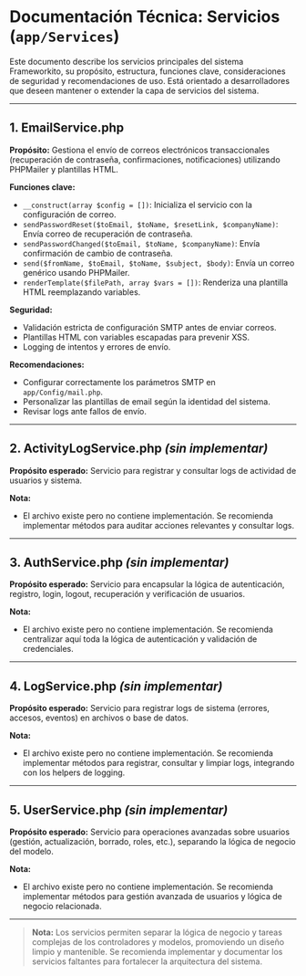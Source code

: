 # Documentación Técnica: Servicios (`app/Services`)

Este documento describe los servicios principales del sistema Frameworkito, su propósito, estructura, funciones clave, consideraciones de seguridad y recomendaciones de uso. Está orientado a desarrolladores que deseen mantener o extender la capa de servicios del sistema.

---

## 1. EmailService.php

**Propósito:**
Gestiona el envío de correos electrónicos transaccionales (recuperación de contraseña, confirmaciones, notificaciones) utilizando PHPMailer y plantillas HTML.

**Funciones clave:**
- `__construct(array $config = [])`: Inicializa el servicio con la configuración de correo.
- `sendPasswordReset($toEmail, $toName, $resetLink, $companyName)`: Envía correo de recuperación de contraseña.
- `sendPasswordChanged($toEmail, $toName, $companyName)`: Envía confirmación de cambio de contraseña.
- `send($fromName, $toEmail, $toName, $subject, $body)`: Envía un correo genérico usando PHPMailer.
- `renderTemplate($filePath, array $vars = [])`: Renderiza una plantilla HTML reemplazando variables.

**Seguridad:**
- Validación estricta de configuración SMTP antes de enviar correos.
- Plantillas HTML con variables escapadas para prevenir XSS.
- Logging de intentos y errores de envío.

**Recomendaciones:**
- Configurar correctamente los parámetros SMTP en `app/Config/mail.php`.
- Personalizar las plantillas de email según la identidad del sistema.
- Revisar logs ante fallos de envío.

---

## 2. ActivityLogService.php *(sin implementar)*

**Propósito esperado:**
Servicio para registrar y consultar logs de actividad de usuarios y sistema.

**Nota:**
- El archivo existe pero no contiene implementación. Se recomienda implementar métodos para auditar acciones relevantes y consultar logs.

---

## 3. AuthService.php *(sin implementar)*

**Propósito esperado:**
Servicio para encapsular la lógica de autenticación, registro, login, logout, recuperación y verificación de usuarios.

**Nota:**
- El archivo existe pero no contiene implementación. Se recomienda centralizar aquí toda la lógica de autenticación y validación de credenciales.

---

## 4. LogService.php *(sin implementar)*

**Propósito esperado:**
Servicio para registrar logs de sistema (errores, accesos, eventos) en archivos o base de datos.

**Nota:**
- El archivo existe pero no contiene implementación. Se recomienda implementar métodos para registrar, consultar y limpiar logs, integrando con los helpers de logging.

---

## 5. UserService.php *(sin implementar)*

**Propósito esperado:**
Servicio para operaciones avanzadas sobre usuarios (gestión, actualización, borrado, roles, etc.), separando la lógica de negocio del modelo.

**Nota:**
- El archivo existe pero no contiene implementación. Se recomienda implementar métodos para gestión avanzada de usuarios y lógica de negocio relacionada.

---

> **Nota:** Los servicios permiten separar la lógica de negocio y tareas complejas de los controladores y modelos, promoviendo un diseño limpio y mantenible. Se recomienda implementar y documentar los servicios faltantes para fortalecer la arquitectura del sistema.
